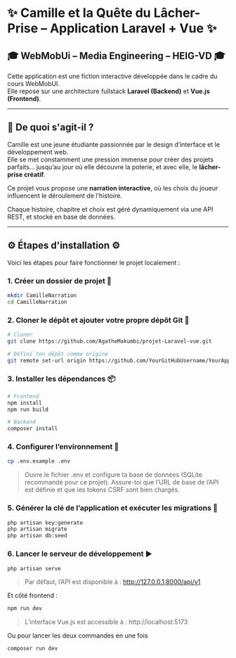 # ✨ Camille et la Quête du Lâcher-Prise – Application Laravel + Vue ✨

## 🎓 WebMobUi – Media Engineering – HEIG-VD 🎓

Cette application est une fiction interactive développée dans le cadre du cours WebMobUI.  
Elle repose sur une architecture fullstack **Laravel (Backend)** et **Vue.js (Frontend)**.

---

## 🧠 De quoi s'agit-il ?

Camille est une jeune étudiante passionnée par le design d’interface et le développement web.  
Elle se met constamment une pression immense pour créer des projets parfaits... jusqu’au jour où elle découvre la poterie, et avec elle, le **lâcher-prise créatif**.

Ce projet vous propose une **narration interactive**, où les choix du joueur influencent le déroulement de l'histoire.

Chaque histoire, chapitre et choix est géré dynamiquement via une API REST, et stocké en base de données.

---

## ⚙️ Étapes d'installation ⚙️

Voici les étapes pour faire fonctionner le projet localement :

### 1. Créer un dossier de projet 📁

```bash
mkdir CamilleNarration
cd CamilleNarration
```

### 2. Cloner le dépôt et ajouter votre propre dépôt Git 🔄

```bash
# Cloner
git clone https://github.com/AgatheMakumbi/projet-Laravel-vue.git

# Défini ton dépôt comme origine
git remote set-url origin https://github.com/YourGitHubUsername/YourAppName.git
```
### 3. Installer les dépendances 📦

```bash
# Frontend
npm install
npm run build

# Backend
composer install
```
### 4. Configurer l’environnement 📝

```bash
cp .env.example .env
```
>Ouvre le fichier .env et configure ta base de données (SQLite recommandé pour ce projet).
Assure-toi que l’URL de base de l’API est définie et que les tokens CSRF sont bien chargés.

### 5. Générer la clé de l’application et exécuter les migrations 🔑

```bash 
php artisan key:generate
php artisan migrate
php artisan db:seed
```

### 6. Lancer le serveur de développement ▶️

```bash
php artisan serve
```

>Par défaut, l’API est disponible à : http://127.0.0.1:8000/api/v1

Et côté frontend :

```bash
npm run dev
```

>L’interface Vue.js est accessible à : http://localhost:5173

Ou pour lancer les deux commandes en une fois

```bash
composer run dev 
```